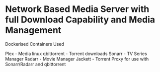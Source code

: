# Network Based Media Server with full Download Capability and Media Management

Dockerised Containers Used

Plex - Media linux
qbittorrent - Torrent downloads
Sonarr - TV Series Manager
Radarr - Movie Manager
Jackett - Torrent Proxy for use with Sonarr/Radarr and qbittorrent
